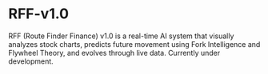 # RFF-v1.0
RFF (Route Finder Finance) v1.0 is a real-time AI system that visually analyzes stock charts, predicts future movement using Fork Intelligence and Flywheel Theory, and evolves through live data. Currently under development.
